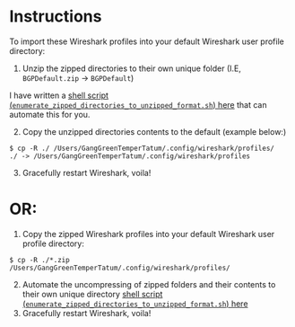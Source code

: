 # Instructions

To import these Wireshark profiles into your default Wireshark user profile directory:

1) Unzip the zipped directories to their own unique folder (I.E, `BGPDefault.zip` -> `BGPDefault`) 

I have written a [shell script (`enumerate_zipped_directories_to_unzipped_format.sh`) here](https://github.com/GangGreenTemperTatum/bash/blob/main/enumerate_zipped_directories_to_unzipped_format.sh) that can automate this for you.

2) Copy the unzipped directories contents to the default (example below:)
```
$ cp -R ./ /Users/GangGreenTemperTatum/.config/wireshark/profiles/
./ -> /Users/GangGreenTemperTatum/.config/wireshark/profiles
```
3) Gracefully restart Wireshark, voila!

# OR:

1) Copy the zipped Wireshark profiles into your default Wireshark user profile directory:
```
$ cp -R ./*.zip /Users/GangGreenTemperTatum/.config/wireshark/profiles/
```
2) Automate the uncompressing of zipped folders and their contents to their own unique directory [shell script (`enumerate_zipped_directories_to_unzipped_format.sh`) here](https://github.com/GangGreenTemperTatum/bash/blob/main/enumerate_zipped_directories_to_unzipped_format.sh)
3) Gracefully restart Wireshark, voila!
